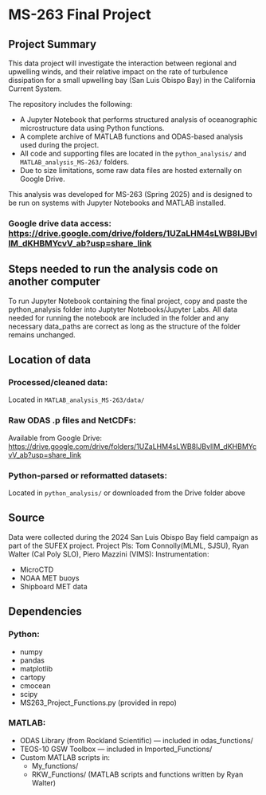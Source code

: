 # MS-263 Final Project
## Project Summary

This data project will investigate the interaction between regional and upwelling winds, and their relative impact on the rate of turbulence dissipation for a small upwelling bay (San Luis Obispo Bay) in the California Current System.

The repository includes the following:
- A Jupyter Notebook that performs structured analysis of oceanographic microstructure data using Python functions.
- A complete archive of MATLAB functions and ODAS-based analysis used during the project.
- All code and supporting files are located in the `python_analysis/` and `MATLAB_analysis_MS-263/` folders.
- Due to size limitations, some raw data files are hosted externally on Google Drive.

This analysis was developed for MS-263 (Spring 2025) and is designed to be run on systems with  Jupyter Notebooks and MATLAB installed.

### Google drive data access: https://drive.google.com/drive/folders/1UZaLHM4sLWB8IJBvlIM_dKHBMYcvV_ab?usp=share_link

## Steps needed to run the analysis code on another computer
To run Jupyter Notebook containing the final project, copy and paste the python_analysis folder into Juptyter Notebooks/Jupyter Labs. All data needed for running the notebook are included in the folder and any necessary data_paths are correct as long as the structure of the folder remains unchanged.
## Location of data
### Processed/cleaned data:
Located in `MATLAB_analysis_MS-263/data/`
### Raw ODAS .p files and NetCDFs:
Available from Google Drive: https://drive.google.com/drive/folders/1UZaLHM4sLWB8IJBvlIM_dKHBMYcvV_ab?usp=share_link
### Python-parsed or reformatted datasets:
Located in `python_analysis/` or downloaded from the Drive folder above

## Source
Data were collected during the 2024 San Luis Obispo Bay field campaign as part of the SUFEX project. Project PIs: Tom Connolly(MLML, SJSU), Ryan Walter (Cal Poly SLO), Piero Mazzini (VIMS):
Instrumentation:
* MicroCTD
* NOAA MET buoys
* Shipboard MET data

## Dependencies
### Python:
* numpy
* pandas
* matplotlib
* cartopy
* cmocean
* scipy
* MS263_Project_Functions.py (provided in repo)
### MATLAB:
* ODAS Library (from Rockland Scientific) — included in odas_functions/
* TEOS-10 GSW Toolbox — included in Imported_Functions/
* Custom MATLAB scripts in:
     - My_functions/
     - RKW_Functions/ (MATLAB scripts and functions written by Ryan Walter)

